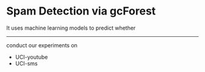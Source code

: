 # Spam Detection via gcForest

It uses machine learning models to predict whether

---

<!-- 推特Spam用户检测
```
http://homepages.dcc.ufmg.br/~fabricio/spammerscollection.html

@inproceedings{benevenuto@ceas10,

   author = {Fabr\'{\i}cio Benevenuto and Gabriel Magno and Tiago Rodrigues  and Virg\'{\i}lio Almeida},

   title = {Detecting spammers on Twitter},

   booktitle = {Proceedings of the 7th Annual Collaboration, Electronic messaging, Anti-Abuse and Spam Conference (CEAS)},

   year = {2010},

   location = {Redmond, USA}

}
```
 
 CMU-15688-Project: Twitter Spam Classification: http://www.datasciencecourse.org/

https://nbviewer.jupyter.org/github/sathwikcm/CMU-15688-Project/blob/master/Twitter%20Spam%20Classification%20Notebook.ipynb

sms 检测：
https://www.kaggle.com/uciml/sms-spam-collection-dataset/kernels -->

conduct our experiments on

- UCI-youtube
- UCI-sms

